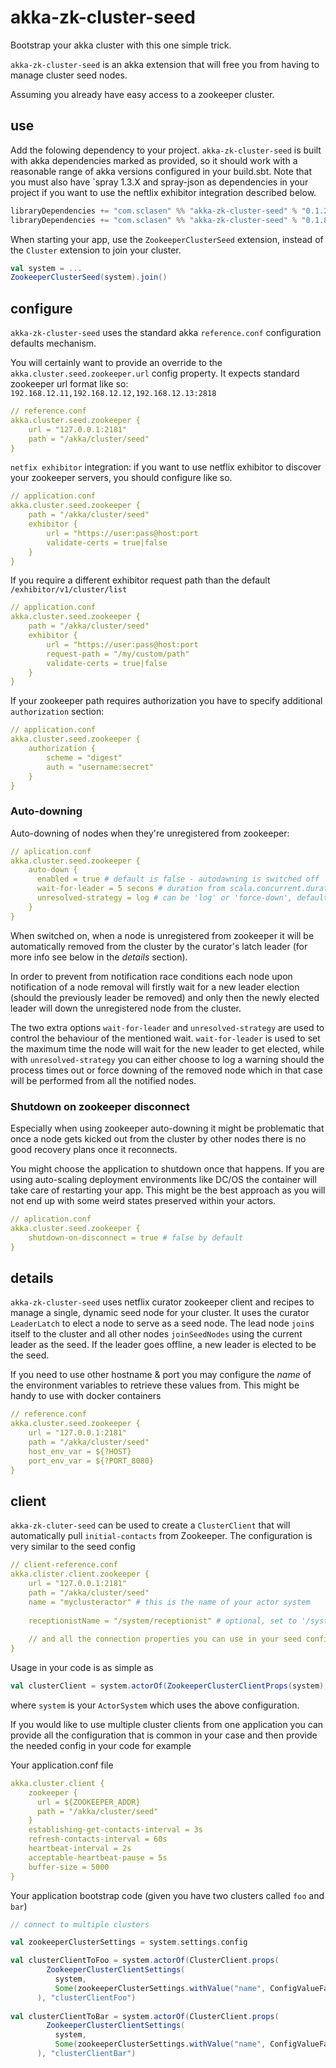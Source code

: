 akka-zk-cluster-seed
====================

Bootstrap your akka cluster with this one simple trick.

`akka-zk-cluster-seed` is an akka extension that will free you from having to manage cluster seed nodes.

Assuming you already have easy access to a zookeeper cluster.

use
---

Add the folowing dependency to your project. `akka-zk-cluster-seed` is built with akka dependencies marked as provided, so it should work with
a reasonable range of akka versions configured in your build.sbt. Note that you must also have `spray 1.3.X and spray-json as dependencies in your
project if you want to use the neftlix exhibitor integration described below.

```scala
libraryDependencies += "com.sclasen" %% "akka-zk-cluster-seed" % "0.1.2"  // If using Akka 2.3.x
libraryDependencies += "com.sclasen" %% "akka-zk-cluster-seed" % "0.1.8"  // If using Akka 2.4.x
```

When starting your app, use the `ZookeeperClusterSeed` extension, instead of the `Cluster` extension to join your cluster.

```scala
val system = ...
ZookeeperClusterSeed(system).join()
```

configure
---------

`akka-zk-cluster-seed` uses the standard akka `reference.conf` configuration defaults mechanism.

You will certainly want to provide an override to the `akka.cluster.seed.zookeeper.url` config property.
It expects standard zookeeper url format like so: `192.168.12.11,192.168.12.12,192.168.12.13:2818`


```yaml
// reference.conf
akka.cluster.seed.zookeeper {
    url = "127.0.0.1:2181"
    path = "/akka/cluster/seed"
}

```

`netfix exhibitor` integration: if you want to use netflix exhibitor to discover your zookeeper servers, you should configure like so.


```yaml
// application.conf
akka.cluster.seed.zookeeper {
    path = "/akka/cluster/seed"
    exhibitor {
        url = "https://user:pass@host:port
        validate-certs = true|false
    }
}

```

If you require a different exhibitor request path than the default `/exhibitor/v1/cluster/list`

```yaml
// application.conf
akka.cluster.seed.zookeeper {
    path = "/akka/cluster/seed"
    exhibitor {
        url = "https://user:pass@host:port
        request-path = "/my/custom/path"
        validate-certs = true|false
    }
}

```

If your zookeeper path requires authorization you have to specify additional `authorization` section:


```yaml
// application.conf
akka.cluster.seed.zookeeper {
    authorization {
        scheme = "digest"
        auth = "username:secret"
    }
}
```

### Auto-downing

Auto-downing of nodes when they're unregistered from zookeeper:

```yaml
// aplication.conf
akka.cluster.seed.zookeeper {
    auto-down {
      enabled = true # default is false - autodawning is switched off
      wait-for-leader = 5 secons # duration from scala.concurrent.duration.Duration, default 5 seconds
      unresolved-strategy = log # can be 'log' or 'force-down', default is 'log'
    }
}
```

When switched on, when a node is unregistered from zookeeper it will be automatically removed from the cluster by the
curator's latch leader (for more info see below in the _details_ section).

In order to prevent from notification race conditions each node upon notification of a node removal will firstly wait
for a new leader election (should the previously leader be removed) and only then the newly elected leader will
down the unregistered node from the cluster.

The two extra options `wait-for-leader` and `unresolved-strategy` are used to control the behaviour of the mentioned wait.
`wait-for-leader` is used to set the maximum time the node will wait for the new leader to get elected, while with 
`unresolved-strategy` you can either choose to log a warning should the process times out or force downing of the removed
node which in that case will be performed from all the notified nodes. 

### Shutdown on zookeeper disconnect

Especially when using zookeeper auto-downing it might be problematic that once a node gets kicked out from the cluster
by other nodes there is no good recovery plans once it reconnects.

You might choose the application to shutdown once that happens. If you are using auto-scaling deployment environments like
DC/OS the container will take care of restarting your app. This might be the best approach as you will not end up with
some weird states preserved within your actors.

```yaml
// aplication.conf
akka.cluster.seed.zookeeper {
    shutdown-on-disconnect = true # false by default
}
```

details
-------

`akka-zk-cluster-seed` uses netflix curator zookeeper client and recipes to manage a single, dynamic seed node for your cluster.
It uses the curator `LeaderLatch` to elect a node to serve as a seed node. The lead node `join`s itself to the cluster and all
other nodes `joinSeedNodes` using the current leader as the seed.  If the leader goes offline, a new leader is elected to be the seed.


If you need to use other hostname & port you may configure the _name_ of the environment variables to retrieve these values from.
This might be handy to use with docker containers


```yaml
// reference.conf
akka.cluster.seed.zookeeper {
    url = "127.0.0.1:2181"
    path = "/akka/cluster/seed"
    host_env_var = ${?HOST}
    port_env_var = ${?PORT_8080}
}
```

client
------

`akka-zk-cluter-seed` can be used to create a `ClusterClient` that will automatically pull `initial-contacts` from Zookeeper.
The configuration is very similar to the seed config

```yaml
// client-reference.conf
akka.clister.client.zookeeper {
    url = "127.0.0.1:2181"
    path = "/akka/cluster/seed"
    name = "myclusteractor" # this is the name of your actor system
    
    receptionistName = "/system/receptionist" # optional, set to '/system/receptionist' by default
    
    // and all the connection properties you can use in your seed config like 'exhibitor' or 'authorization' etc.
}
```

Usage in your code is as simple as

```scala
val clusterClient = system.actorOf(ZookeeperClusterClientProps(system), "clusterClient")

```

where `system` is your `ActorSystem` which uses the above configuration.

If you would like to use multiple cluster clients from one application you can provide all the configuration that is 
common in your case and then provide the needed config in your code for example

Your application.conf file

```yaml
akka.cluster.client {
    zookeeper {
      url = ${ZOOKEEPER_ADDR}
      path = "/akka/cluster/seed"
    }
    establishing-get-contacts-interval = 3s
    refresh-contacts-interval = 60s
    heartbeat-interval = 2s
    acceptable-heartbeat-pause = 5s
    buffer-size = 5000
}
```

Your application bootstrap code (given you have two clusters called `foo` and `bar`)

```scala
// connect to multiple clusters

val zookeeperClusterSettings = system.settings.config

val clusterClientToFoo = system.actorOf(ClusterClient.props(
        ZookeeperClusterClientSettings(
          system, 
          Some(zookeeperClusterSettings.withValue("name", ConfigValueFactory.fromAnyRef("foo"))))
      ), "clusterClientFoo")
    
val clusterClientToBar = system.actorOf(ClusterClient.props(
        ZookeeperClusterClientSettings(
          system, 
          Some(zookeeperClusterSettings.withValue("name", ConfigValueFactory.fromAnyRef("bar"))))
      ), "clusterClientBar")
``` 